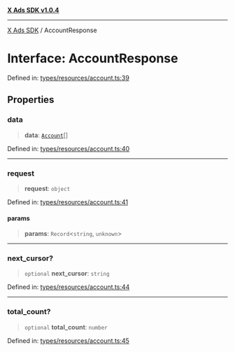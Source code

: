 [**X Ads SDK v1.0.4**](../README.md)

***

[X Ads SDK](../globals.md) / AccountResponse

# Interface: AccountResponse

Defined in: [types/resources/account.ts:39](https://github.com/kage1020/x-ads-sdk/blob/main/src/types/resources/account.ts#L39)

## Properties

### data

> **data**: [`Account`](Account.md)[]

Defined in: [types/resources/account.ts:40](https://github.com/kage1020/x-ads-sdk/blob/main/src/types/resources/account.ts#L40)

***

### request

> **request**: `object`

Defined in: [types/resources/account.ts:41](https://github.com/kage1020/x-ads-sdk/blob/main/src/types/resources/account.ts#L41)

#### params

> **params**: `Record`\<`string`, `unknown`\>

***

### next\_cursor?

> `optional` **next\_cursor**: `string`

Defined in: [types/resources/account.ts:44](https://github.com/kage1020/x-ads-sdk/blob/main/src/types/resources/account.ts#L44)

***

### total\_count?

> `optional` **total\_count**: `number`

Defined in: [types/resources/account.ts:45](https://github.com/kage1020/x-ads-sdk/blob/main/src/types/resources/account.ts#L45)
